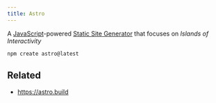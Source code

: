 ```yaml
---
title: Astro
---
```


A [JavaScript](JavaScript.md)-powered [Static Site Generator](Static%20Site%20Generator.md) that focuses on *Islands of Interactivity*

````sh
npm create astro@latest
````

## Related

* https://astro.build
